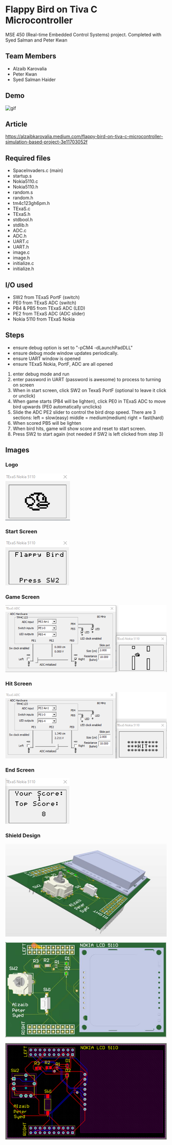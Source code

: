 # Flappy Bird on Tiva C Microcontroller 
MSE 450 (Real-time Embedded Control Systems) project. Completed with Syed Salman and Peter Kwan 

## Team Members
- Alzaib Karovalia
- Peter Kwan
- Syed Salman Haider

## Demo
![gif](Demo/demo.gif)

## Article
https://alzaibkarovalia.medium.com/flappy-bird-on-tiva-c-microcontroller-simulation-based-project-3e11703052f


## Required files
- SpaceInvaders.c (main)
- startup.s
- Nokia5110.c
- Nokia5110.h
- random.s
- random.h
- tm4c123gh6pm.h
- TExaS.c
- TExaS.h
- stdbool.h
- stdlib.h
- ADC.c
- ADC.h
- UART.c
- UART.h
- image.c
- image.h
- initialize.c
- initialize.h


## I/O used
- SW2 from TExaS PortF (switch)
- PE0 from TExaS ADC (switch)
- PB4 & PB5 from TExaS ADC (LED)
- PE2 from TExaS ADC (ADC slider)
- Nokia 5110 from TExaS Nokia


## Steps
- ensure debug option is set to "-pCM4 -dLaunchPadDLL"
- ensure debug mode window updates periodically.
- ensure UART window is opened
- ensure TExaS Nokia, PortF, ADC are all opened


1. enter debug mode and run
2. enter password in UART (password is awesome) to process to turning on screen
3. When in start screen, click SW2 on TexaS PortF (optional to leave it click or unclick)
4. When game starts (PB4 will be lighten), click PE0 in TExaS ADC to move bird upwards (PE0 automatically unclicks)
5. Slide the ADC PE2 slider to control the bird drop speed. There are 3 sections: 
   left = slow(easy)
   middle = medium(medium) 
   right = fast(hard)
6. When scored PB5 will be lighten
7. When bird hits, game will show score and reset to start screen.
8. Press SW2 to start again (not needed if SW2 is left clicked from step 3)

## Images
### Logo

![alt text](https://github.com/Alzaib/FlappyBird_TivaC/blob/main/Demo/1.png)

### Start Screen

![alt text](https://github.com/Alzaib/FlappyBird_TivaC/blob/main/Demo/2.png)

### Game Screen 

![alt text](https://github.com/Alzaib/FlappyBird_TivaC/blob/main/Demo/3.png)

### Hit Screen 

![alt text](https://github.com/Alzaib/FlappyBird_TivaC/blob/main/Demo/6.png)

### End Screen

![alt text](https://github.com/Alzaib/FlappyBird_TivaC/blob/main/Demo/7.png)

### Shield Design 

![alt text](https://github.com/Alzaib/FlappyBird_TivaC/blob/main/Demo/8.png)

![alt text](https://github.com/Alzaib/FlappyBird_TivaC/blob/main/Demo/9.png)

![alt text](https://github.com/Alzaib/FlappyBird_TivaC/blob/main/Demo/10.png)



